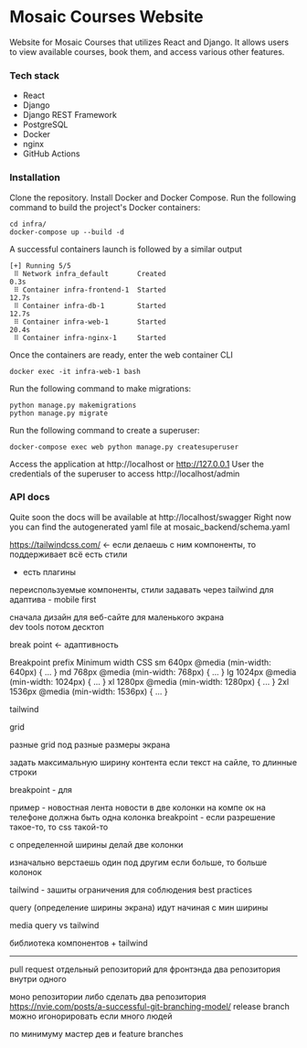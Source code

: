 # Mosaic Courses Website
Website for Mosaic Courses that utilizes React and Django. It allows users to view available courses, book them, and access various other features.

### Tech stack
- React 
- Django
- Django REST Framework
- PostgreSQL
- Docker
- nginx
- GitHub Actions


### Installation
Clone the repository.
Install Docker and Docker Compose.
Run the following command to build the project's Docker containers:
```console
cd infra/
docker-compose up --build -d
```

A successful containers launch is followed by a similar output
``` 
[+] Running 5/5
 ⠿ Network infra_default       Created                                                 0.3s
 ⠿ Container infra-frontend-1  Started                                                12.7s
 ⠿ Container infra-db-1        Started                                                12.7s
 ⠿ Container infra-web-1       Started                                                20.4s
 ⠿ Container infra-nginx-1     Started 
```

Once the containers are ready, enter the web container CLI
```console
docker exec -it infra-web-1 bash    
```

Run the following command to make migrations:
```console
python manage.py makemigrations
python manage.py migrate
```


Run the following command to create a superuser:
```console
docker-compose exec web python manage.py createsuperuser
```

Access the application at http://localhost or http://127.0.0.1
User the credentials of the superuser to access http://localhost/admin

### API docs
Quite soon the docs will be available at http://localhost/swagger
Right now you can find the autogenerated yaml file at mosaic_backend/schema.yaml




https://tailwindcss.com/ <- если делаешь с ним компоненты, то поддерживает всё
есть стили
+ есть плагины


переиспользуемые компоненты, стили задавать через tailwind
для адаптива - mobile first

сначала дизайн для веб-сайте для маленького экрана  
dev tools 
потом десктоп

break point <- адаптивность 



Breakpoint prefix	Minimum width	CSS
sm	640px	@media (min-width: 640px) { ... }
md	768px	@media (min-width: 768px) { ... }
lg	1024px	@media (min-width: 1024px) { ... }
xl	1280px	@media (min-width: 1280px) { ... }
2xl	1536px	@media (min-width: 1536px) { ... }

tailwind


grid 

разные grid под разные размеры экрана


задать максимальную ширину контента
если текст на сайле, то длинные строки 

breakpoint - для 

пример - новостная лента новости в две колонки 
на компе ок 
на телефоне должна быть одна колонка 
breakpoint - если разрешение такое-то, то css такой-то

с определенной ширины делай две колонки


изначально верстаешь один под другим 
если больше, то больше колонок

tailwind - зашиты ограничения для соблюдения best practices

query (определение ширины экрана) идут начиная с мин ширины

media query vs tailwind


библиотека компонентов + tailwind

____ 


pull request
отдельный репозиторий для фронтэнда 
два репозитория внутри одного 

моно репозитории 
либо сделать два репозитория 
https://nvie.com/posts/a-successful-git-branching-model/
release branch можно игонорировать если много людей 

по минимуму мастер дев и feature branches 



